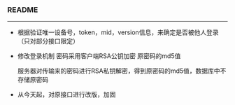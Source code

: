 ### README

---



* 根据验证唯一设备号，token，mid，version信息，来确定是否被他人登录（只对部分接口限定）

* 修改登录机制 密码采用客户端RSA公钥加密 原密码的md5值

  服务器对传输来的密码进行RSA私钥解密，得到原密码的md5值，数据库中不存储原密码
  
* 从今天起，对原接口进行改版，加固